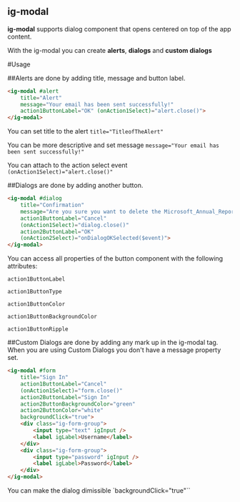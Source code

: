 ig-modal
--------------------

**ig-modal** supports dialog component that opens centered on top of the app content.

With the ig-modal you can create **alerts**, **dialogs** and **custom dialogs**

#Usage

##Alerts are done by adding title, message and button label.

```html
<ig-modal #alert 
    title="Alert"
    message="Your email has been sent successfully!"
    action1ButtonLabel="OK" (onAction1Select)="alert.close()">
</ig-modal>
```
You can set title to the alert `title="TitleofTheAlert"`

You can be more descriptive and set message `message="Your email has been sent successfully!"`

You can attach to the action select event `(onAction1Select)="alert.close()"`


##Dialogs are done by adding another button.

```html
<ig-modal #dialog 
    title="Confirmation" 
    message="Are you sure you want to delete the Microsoft_Annual_Report_2015.pdf and Microsoft_Annual_Report_2015.pdf files?"
    action1ButtonLabel="Cancel"
    (onAction1Select)="dialog.close()"
    action2ButtonLabel="OK"
    (onAction2Select)="onDialogOKSelected($event)">
</ig-modal>
```

You can access all properties of the button component with the following attributes:

`action1ButtonLabel`

`action1ButtonType`

`action1ButtonColor`

`action1ButtonBackgroundColor`

`action1ButtonRipple`


##Custom Dialogs are done by adding any mark up in the ig-modal tag.
When you are using Custom Dialogs you don't have a message property set.

```HTML
<ig-modal #form 
    title="Sign In"
    action1ButtonLabel="Cancel"
    (onAction1Select)="form.close()"
    action2ButtonLabel="Sign In"
    action2ButtonBackgroundColor="green"
    action2ButtonColor="white"
    backgroundClick="true">
    <div class="ig-form-group">
        <input type="text" igInput />
        <label igLabel>Username</label>
    </div>
    <div class="ig-form-group">
        <input type="password" igInput />
        <label igLabel>Password</label>
    </div>
</ig-modal>
```

You can make the dialog dimissible `backgroundClick="true"``
